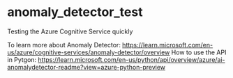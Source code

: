 # anomaly_detector_test
Testing the Azure Cognitive Service quickly

To learn more about Anomaly Detector: https://learn.microsoft.com/en-us/azure/cognitive-services/anomaly-detector/overview
How to use the API in Pytgon: https://learn.microsoft.com/en-us/python/api/overview/azure/ai-anomalydetector-readme?view=azure-python-preview
